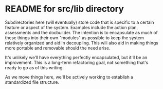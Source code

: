 # README for src/lib directory

Subdirectories here (will eventually) store code that is specific to a certain feature or aspect of the system. Examples include the action plan, assessments and the docbuilder. The intention is to encapsulate as much of these things into their own "modules" as possible to keep the system relatively organized and aid in decoupling. This will also aid in making things more portable and removable should the need arise.

It's unlikely we'll have everything perfectly encapsulated, but it'll be an improvement. This is a long-term refactoring goal, not something that's ready to go as of this writing.

As we move things here, we'll be actively working to establish a standardized file structure.
